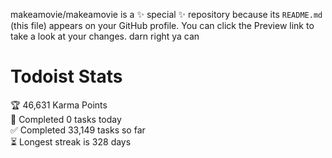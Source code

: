 makeamovie/makeamovie is a ✨ special ✨ repository because its `README.md` (this file) appears on your GitHub profile.
You can click the Preview link to take a look at your changes. darn right ya can

# Todoist Stats

<!-- TODO-IST:START -->
🏆  46,631 Karma Points           
🌸  Completed 0 tasks today           
✅  Completed 33,149 tasks so far           
⏳  Longest streak is 328 days
<!-- TODO-IST:END -->